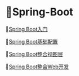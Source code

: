 # :maple_leaf:Spring-Boot

:fallen_leaf:[Spring Boot入门](https://github.com/Lumnca/Spring-Boot/blob/master/%E5%88%9B%E5%BB%BASpring%20boot%E5%B7%A5%E7%A8%8B.md)

:fallen_leaf:[Spring Boot基础配置](https://github.com/Lumnca/Spring-Boot/blob/master/Spring%20Boot%20%E5%9F%BA%E7%A1%80%E9%85%8D%E7%BD%AE.md)

:fallen_leaf:[Spring Boot整合视图层](https://github.com/Lumnca/Spring-Boot/blob/master/spring%20Boot%E6%95%B4%E5%90%88%E8%A7%86%E5%9B%BE%E5%B1%82%E6%8A%80%E6%9C%AF.md)

:fallen_leaf:[Spring Boot整合Web开发](https://github.com/Lumnca/Spring-Boot/blob/master/spring%20Boot%E6%95%B4%E5%90%88Web%E5%BC%80%E5%8F%91.md)
